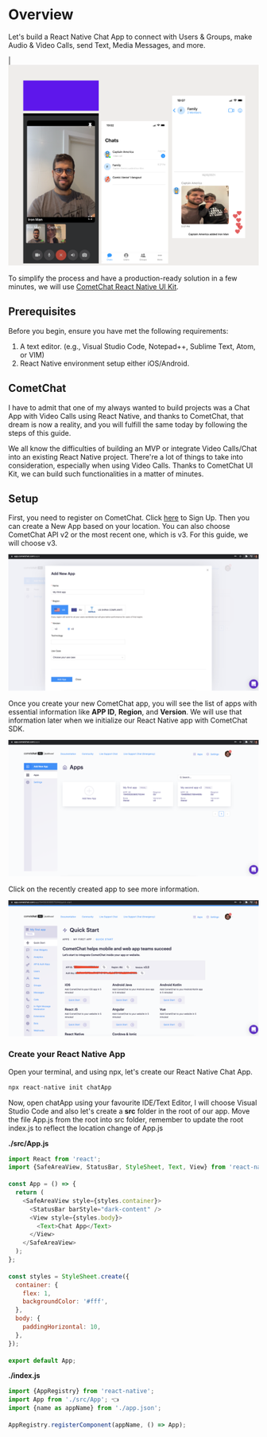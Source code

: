 # Overview

Let's build a React Native Chat App to connect with Users & Groups, make Audio & Video Calls, send Text, Media Messages, and more.

|![comet-chat-app](./screenshots/comet-chat-app.png)

To simplify the process and have a production-ready solution in a few minutes, we will use [CometChat React Native UI Kit](https://www.cometchat.com/docs/react-native-chat-ui-kit/overview).

## Prerequisites

Before you begin, ensure you have met the following requirements:

1. A text editor. (e.g., Visual Studio Code, Notepad++, Sublime Text, Atom, or VIM)
2. React Native environment setup either iOS/Android.

## CometChat

I have to admit that one of my always wanted to build projects was a Chat App with Video Calls using React Native, and thanks to CometChat, that dream is now a reality, and you will fulfill the same today by following the steps of this guide.

We all know the difficulties of building an MVP or integrate Video Calls/Chat into an existing React Native project. There're a lot of things to take into consideration, especially when using Video Calls. Thanks to CometChat UI Kit, we can build such functionalities in a matter of minutes.

## Setup

First, you need to register on CometChat. Click [here](https://app.cometchat.com/signup) to Sign Up. Then you can create a New App based on your location. You can also choose CometChat API v2 or the most recent one, which is v3. For this guide, we will choose v3.

![comet-chat-new-app](./screenshots/comet-chat-new-app.png)

Once you create your new CometChat app, you will see the list of apps with essential information like **APP ID**, **Region**, and **Version**. We will use that information later when we initialize our React Native app with CometChat SDK.

![comet-chat-list-apps](./screenshots/comet-chat-list-apps.png)

Click on the recently created app to see more information.

![comet-chat-app-credentials](./screenshots/comet-chat-app-credentials.png)

### Create your React Native App

Open your terminal, and using npx, let's create our React Native Chat App.

```js
npx react-native init chatApp
```

Now, open chatApp using your favourite IDE/Text Editor, I will choose Visual Studio Code and also let's create a **src** folder in the root of our app. Move the file App.js from the root into src folder, remember to update the root index.js to reflect the location change of App.js

**./src/App.js**

```js
import React from 'react';
import {SafeAreaView, StatusBar, StyleSheet, Text, View} from 'react-native';

const App = () => {
  return (
    <SafeAreaView style={styles.container}>
      <StatusBar barStyle="dark-content" />
      <View style={styles.body}>
        <Text>Chat App</Text>
      </View>
    </SafeAreaView>
  );
};

const styles = StyleSheet.create({
  container: {
    flex: 1,
    backgroundColor: '#fff',
  },
  body: {
    paddingHorizontal: 10,
  },
});

export default App;
```

**./index.js**

```js
import {AppRegistry} from 'react-native';
import App from './src/App'; 👈
import {name as appName} from './app.json';

AppRegistry.registerComponent(appName, () => App);
```
